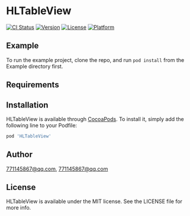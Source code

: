 # HLTableView

[![CI Status](http://img.shields.io/travis/771145867@qq.com/HLTableView.svg?style=flat)](https://travis-ci.org/771145867@qq.com/HLTableView)
[![Version](https://img.shields.io/cocoapods/v/HLTableView.svg?style=flat)](http://cocoapods.org/pods/HLTableView)
[![License](https://img.shields.io/cocoapods/l/HLTableView.svg?style=flat)](http://cocoapods.org/pods/HLTableView)
[![Platform](https://img.shields.io/cocoapods/p/HLTableView.svg?style=flat)](http://cocoapods.org/pods/HLTableView)

## Example

To run the example project, clone the repo, and run `pod install` from the Example directory first.

## Requirements

## Installation

HLTableView is available through [CocoaPods](http://cocoapods.org). To install
it, simply add the following line to your Podfile:

```ruby
pod 'HLTableView'
```

## Author

771145867@qq.com, 771145867@qq.com

## License

HLTableView is available under the MIT license. See the LICENSE file for more info.
